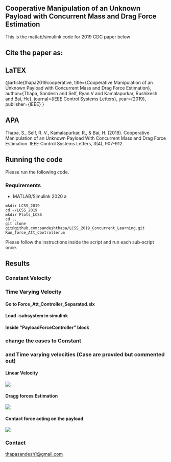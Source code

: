 ## Cooperative Manipulation of an Unknown Payload with Concurrent Mass and Drag Force Estimation


This is the matlab/simulink code for 2019 CDC paper below

## Cite the paper as: 

## LaTEX
@article{thapa2019cooperative,
  title={Cooperative Manipulation of an Unknown Payload with Concurrent Mass and Drag Force Estimation},
  author={Thapa, Sandesh and Self, Ryan V and Kamalapurkar, Rushikesh and Bai, He},
  journal={IEEE Control Systems Letters},
  year={2019},
  publisher={IEEE}
}

## APA
Thapa, S., Self, R. V., Kamalapurkar, R., & Bai, H. (2019). 
Cooperative Manipulation of an Unknown Payload With Concurrent Mass and Drag Force Estimation. 
IEEE Control Systems Letters, 3(4), 907-912.


## Running the code 
Please run the following code. 


### Requirements
- MATLAB/Simulink 2020 a 
```
mkdir LCSS_2019
cd ~/LCSS_2019
mkdir Plots_LCSS 
cd ..
git clone git@github.com:sandeshthapa/LCSS_2019_Concurrent_Learning.git
Run_force_Att_Controller.m 
```
   Please follow the instructions inside the script and run each sub-script once. 

## Results 

### Constant Velocity 


### Time Varying Velocity 

#### Go to Force_Att_Controller_Separated.slx
#### Load -subsystem in simulink 
#### Inside "PayloadForceController" block 
### change the cases to Constant 
###  and Time varying velocities (Case are provded but commented out)

#### Linear Velocity 
![](https://github.com/sandeshthapa/LCSS_2019_Concurrent_Learning/blob/main/Plots_LCSS/VelLoadB.png)

#### Dragg forces Estimation 
![](https://github.com/sandeshthapa/LCSS_2019_Concurrent_Learning/blob/main/Plots_LCSS/ThetacTildeB.png)

#### Contact force acting on the payload 
![](https://github.com/sandeshthapa/LCSS_2019_Concurrent_Learning/blob/main/Plots_LCSS/f1dTildeB.png)



### Contact
thapasandesh1@gmail.com

